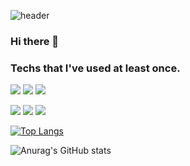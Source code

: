 ![header](https://capsule-render.vercel.app/api?type=slice&color=auto&height=100&section=header&text=capsule%20render&fontSize=90&rotate=10)

### Hi there 👋

<!--
**meticulousdev/meticulousdev** is a ✨ _special_ ✨ repository because its `README.md` (this file) appears on your GitHub profile.

Here are some ideas to get you started:

- 🔭 I’m currently working on ...
- 🌱 I’m currently learning ...
- 👯 I’m looking to collaborate on ...
- 🤔 I’m looking for help with ...
- 💬 Ask me about ...
- 📫 How to reach me: ...
- 😄 Pronouns: ...
- ⚡ Fun fact: ...
-->

### Techs that I've used at least once.

<img src="https://img.shields.io/badge/C-A8B9CC?style=flat-square&logo=C&logoColor=white"/></a>
<img src="https://img.shields.io/badge/MATLAB-006CA7?style=flat-square&logo=MATLAB&logoColor=white"/></a>
<img src="https://img.shields.io/badge/Python-3776AB?style=flat-square&logo=Python&logoColor=white"/></a>

<img src="https://img.shields.io/badge/Windows-0078D6?style=flat-square&logo=Windows&logoColor=white"/></a>
<img src="https://img.shields.io/badge/macOS-000000?style=flat-square&logo=macOS&logoColor=white"/></a>
<img src="https://img.shields.io/badge/Ubuntu-E95420?style=flat-square&logo=Ubuntu&logoColor=white"/></a>

[![Top Langs](https://github-readme-stats.vercel.app/api/top-langs/?username=meticulousdev&layout=compact&theme=react)](https://github.com/meticulousdev/github-readme-stats)

![Anurag's GitHub stats](https://github-readme-stats.vercel.app/api?username=meticulousdev&show_icons=true&theme=react)
